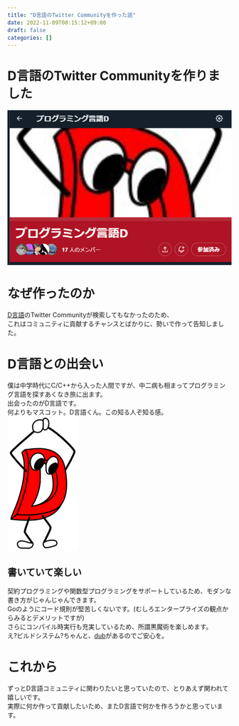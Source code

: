 ```yaml
---
title: "D言語のTwitter Communityを作った話"
date: 2022-11-09T00:15:12+09:00
draft: false
categories: []
---
```

# D言語のTwitter Communityを作りました

[![img](/images/Dlang1.png)](https://twitter.com/i/communities/1558402206206132224)

# なぜ作ったのか
[D言語](https://dlang.org)のTwitter Communityが検索してもなかったのため、    
これはコミュニティに貢献するチャンスとばかりに、勢いで作って告知しました。

# D言語との出会い
僕は中学時代にC/C++から入った人間ですが、中二病も相まってプログラミング言語を探すあくなき旅に出ます。    
出会ったのがD言語です。   
何よりもマスコット。D言語くん。この知る人ぞ知る感。    
![D-man](/images/D-man.png)
## 書いていて楽しい
契約プログラミングや関数型プログラミングをサポートしているため、モダンな書き方がじゃんじゃんできます。    
Goのようにコード規則が堅苦しくないです。(むしろエンタープライズの観点からみるとデメリットですが)    
さらにコンパイル時実行も充実しているため、所謂黒魔術を楽しめます。    
え?ビルドシステム?ちゃんと、[dub](https://code.dlang.org)があるのでご安心を。
# これから
ずっとD言語コミュニティに関わりたいと思っていたので、とりあえず関われて嬉しいです。     
実際に何か作って貢献したいため、またD言語で何かを作ろうかと思っています。
